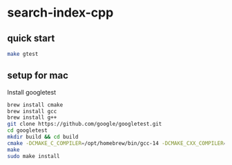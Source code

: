# search-index-cpp

## quick start

```sh
make gtest
```

## setup for mac

Install googletest

```sh
brew install cmake
brew install gcc
brew install g++
git clone https://github.com/google/googletest.git
cd googletest
mkdir build && cd build
cmake -DCMAKE_C_COMPILER=/opt/homebrew/bin/gcc-14 -DCMAKE_CXX_COMPILER=/opt/homebrew/bin/g++-14 ..
make
sudo make install
```
